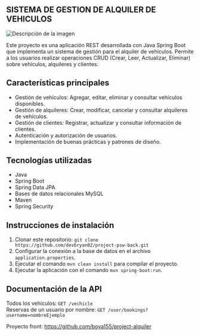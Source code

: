 ## SISTEMA DE GESTION DE ALQUILER DE VEHICULOS
![Descripción de la imagen](https://old.lucentinnovation.com/cdn/shop/articles/292208577_790554755728901_9100568040808362362_n.jpg?v=1657705755)

Este proyecto es una aplicación REST desarrollada con Java Spring Boot que implementa un sistema de gestión para el alquiler de vehículos. Permite a los usuarios realizar operaciones CRUD (Crear, Leer, Actualizar, Eliminar) sobre vehículos, alquileres y clientes.

## Características principales

- Gestión de vehículos: Agregar, editar, eliminar y consultar vehículos disponibles.
- Gestión de alquileres: Crear, modificar, cancelar y consultar alquileres de vehículos.
- Gestión de clientes: Registrar, actualizar y consultar información de clientes.
- Autenticación y autorización de usuarios.
- Implementación de buenas prácticas y patrones de diseño.

## Tecnologías utilizadas

- Java
- Spring Boot
- Spring Data JPA
- Bases de datos relacionales MySQL
- Maven
- Spring Security
## Instrucciones de instalación

1. Clonar este repositorio: 
```git clone https://github.com/devbryan02/project-psw-back.git ```
2. Configurar la conexión a la base de datos en el archivo `application.properties`.
3. Ejecutar el comando `mvn clean install` para compilar el proyecto.
4. Ejecutar la aplicación con el comando `mvn spring-boot:run`.

## Documentación de la API
Todos los vehiculos: `GET /vechicle` <br/>
Reservas de un usuario por nombre: `GET /user/bookings?username=nombreEjemplo`

Proyecto front: https://github.com/boya155/project-alquiler
